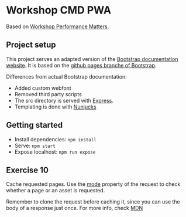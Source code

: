 # Workshop CMD PWA

Based on [Workshop Performance Matters](https://github.com/CMDA/performance-matters/tree/16c287).

## Project setup

This project serves an adapted version of the [Bootstrap documentation website](http://getbootstrap.com/). It is based on the [github pages branche of Bootstrap](https://github.com/twbs/bootstrap/tree/gh-pages).

Differences from actual Bootstrap documentation:

- Added custom webfont
- Removed third party scripts
- The src directory is served with [Express](https://expressjs.com/).
- Templating is done with [Nunjucks](https://mozilla.github.io/nunjucks/)

## Getting started

- Install dependencies: `npm install`
- Serve: `npm start`
- Expose localhost: `npm run expose`

## Exercise 10

Cache requested pages. Use the [mode](https://developer.mozilla.org/en-US/docs/Web/API/Request/mode) property of the request to check whether a page or an asset is requested.

Remember to clone the request before caching it, since you can use the body of a response just once. For more info, check [MDN](https://developer.mozilla.org/en-US/docs/Web/API/Response/clone)